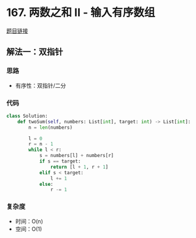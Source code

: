# 167. 两数之和 II - 输入有序数组

[题目链接](https://leetcode.cn/problems/two-sum-ii-input-array-is-sorted/description)

## 解法一：双指针

### 思路

- 有序性：双指针/二分

### 代码

```py
class Solution:
    def twoSum(self, numbers: List[int], target: int) -> List[int]:
        n = len(numbers)

        l = 0
        r = n - 1
        while l < r:
            s = numbers[l] + numbers[r]
            if s == target:
                return [l + 1, r + 1]
            elif s < target:
                l += 1
            else:
                r -= 1
```

### 复杂度

- 时间：O(n)
- 空间：O(1)
